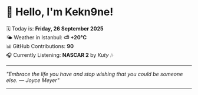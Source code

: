 # 👋 Hello, I'm Kekn9ne!

🗓️ Today is: **Friday, 26 September 2025**  
🌤️ Weather in Istanbul: **⛅️  +20°C**  
📊 GitHub Contributions: **90**  
🎧 Currently Listening: **NASCAR 2** by *Kuty* 🎶

---

_"Embrace the life you have and stop wishing that you could be someone else. — *Joyce Meyer*"_

---
